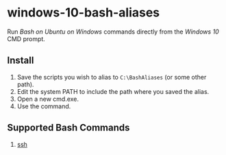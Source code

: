 # windows-10-bash-aliases
Run _Bash on Ubuntu on Windows_ commands directly from the _Windows 10_ CMD prompt.

## Install

1. Save the scripts you wish to alias to `C:\BashAliases` (or some other path).
2. Edit the system PATH to include the path where you saved the alias.
3. Open a new cmd.exe.
4. Use the command.

## Supported Bash Commands

1. [ssh](https://raw.githubusercontent.com/leighmcculloch/windows-10-bash-aliases/master/ssh.bat)
